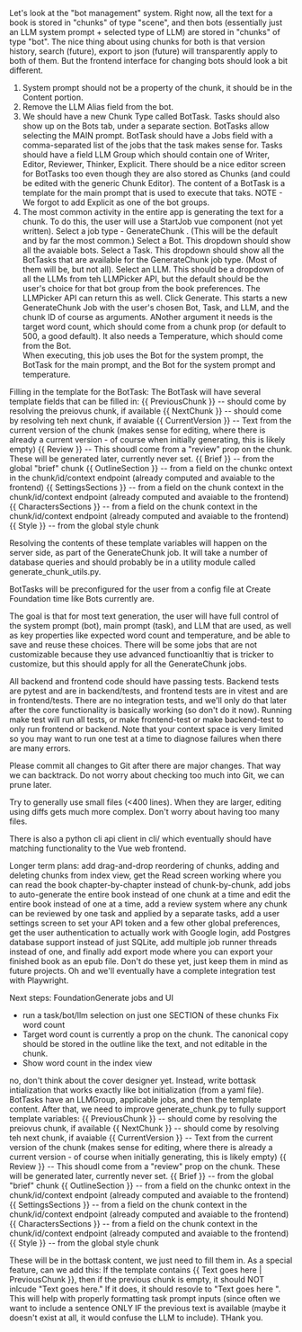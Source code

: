 Let's look at the "bot management" system. Right now, all the text for a book is stored in "chunks" of type "scene", and then bots (essentially just an LLM system prompt + selected type of LLM) are stored in "chunks" of type "bot". The nice thing about using chunks for both is that version history, search (future), export to json (future) will transparently apply to both of them. But the frontend interface for changing bots should look a bit different. 
1) System prompt should not be a property of the chunk, it should be in the Content portion. 
2) Remove the LLM Alias field from the bot. 
3) We should have a new Chunk Type called BotTask. Tasks should also show up on the Bots tab, under a separate section. BotTasks allow selecting the MAIN prompt. BotTask should have a Jobs field with a comma-separated list of the jobs that the task makes sense for. Tasks should have a field LLM Group which should contain one of Writer, Editor, Reviewer, Thinker, Explicit. There should be a nice editor screen for BotTasks too even though they are also stored as Chunks (and could be edited with the generic Chunk Editor). The content of a BotTask is a template for the main prompt that is used to execute that taks. 
NOTE - We forgot to add Explicit as one of the bot groups. 
4) The most common activity in the entire app is generating the text for a chunk. To do this, the user will use a StartJob vue component (not yet written). 
Select a job type - GenerateChunk . (This will be the default and by far the most common.)
Select a Bot. This dropdown should show all the avaiable bots. 
Select a Task. This dropdown should show all the BotTasks that are available for the GenerateChunk job type. (Most of them will be, but not all). 
Select an LLM. This should be a dropdown of all the LLMs from teh LLMPicker API, but the default should be the user's choice for that bot group from the book preferences. The LLMPicker API can return this as well.
Click Generate. This starts a new GenerateChunk Job with the user's chosen Bot, Task, and LLM, and the chunk ID of course as arguments. ANother argument it needs is the target word count, which should come from a chunk prop (or default to 500, a good default). It also needs a Temperature, which should come from the Bot.  
When executing, this job uses the Bot for the system prompt, the BotTask for the main prompt, and the Bot for the system prompt and temperature. 

Filling in the template for the BotTask:
The BotTask will have several template fields that can be filled in:
{{ PreviousChunk }} -- should come by resolving the preiovus chunk, if available
{{ NextChunk }} -- should come by resolving teh next chunk, if avaiable
{{ CurrentVersion }} -- Text from the current version of the chunk (makes sense for editing, where there is already a current version - of course when initially generating, this is likely empty)
{{ Review }} -- This shoudl come from a "review" prop on the chunk. These will be generated later, currently never set. 
{{ Brief }} -- from the global "brief" chunk
{{ OutlineSection }} -- from a field on the chunkc ontext in the chunk/id/context endpoint (already computed and avaiable to the frontend)
{{ SettingsSections }} -- from a field on the chunk context in the chunk/id/context endpoint (already computed and avaiable to the frontend)
{{ CharactersSections }} -- from a field on the chunk context in the chunk/id/context endpoint (already computed and avaiable to the frontend)
{{ Style }} -- from the global style chunk

Resolving the contents of these template variables will happen on the server side, as part of the GenerateChunk job. It will take a number of database queries and should probably be in a utility module called generate_chunk_utils.py. 

BotTasks will be preconfigured for the user from a config file at Create Foundation time like Bots currently are. 

The goal is that for most text generation, the user will have full control of the system prompt (bot), main prompt (task), and LLM that are used, as well as key properties like expected word count and temperature, and be able to save and reuse these choices. There will be some jobs that are not customizable because they use advanced functioanltiy that is tricker to customize, but this should apply for all the GenerateChunk jobs. 

All backend and frontend code should have passing tests. Backend tests are pytest and are in backend/tests, and frontend tests are in vitest and are in frontend/tests. There are no integration tests, and we'll only do that later after the core functionality is basically working (so don't do it now). Running make test will run all tests, or make frontend-test or make backend-test to only run frontend or backend. Note that your context space is very limited so you may want to run one test at a time to diagnose failures when there are many errors.

Please commit all changes to Git after there are major changes. That way we can backtrack. Do not worry about checking too much into Git, we can prune later. 

Try to generally use small files (<400 lines). When they are larger, editing using diffs gets much more complex. Don't worry about having too many files.

There is also a python cli api client in cli/ which eventually should have matching functionality to the Vue web frontend.

Longer term plans: add drag-and-drop reordering of chunks, adding and deleting chunks from index view, get the Read screen working where you can read the book chapter-by-chapter instead of chunk-by-chunk, add jobs to auto-generate the entire book instead of one chunk at a time and edit the entire book instead of one at a time, add a review system where any chunk can be reviewed by one task and applied by a separate tasks, add a user settings screen to set your API token and a few other global preferences, get the user authentication to actually work with Google login, add Postgres database support instead of just SQLite, add multiple job runner threads instead of one, and finally add export mode where you can export your finished book as an epub file. Don't do these yet, just keep them in mind as future projects. Oh and we'll eventually have a complete integration test with Playwright.






Next steps:
FoundationGenerate jobs and UI 
- run a task/bot/llm selection on just one SECTION of  these chunks
Fix word count
- Target word count is currently a prop on the chunk. The canonical copy should be stored in the outline like the text, and not editable in the chunk.
- Show word count in the index view




no, don't think about the cover designer yet. Instead, write bottask intialization that works exactly like bot initialization (from a yaml file). BotTasks have an LLMGroup, applicable jobs, and then the template content. After that, we need to improve generate_chunk.py to fully support template variables: 
{{ PreviousChunk }} -- should come by resolving the preiovus chunk, if available
{{ NextChunk }} -- should come by resolving teh next chunk, if avaiable
{{ CurrentVersion }} -- Text from the current version of the chunk (makes sense for editing, where there is already a current version - of course when initially generating, this is likely empty)
{{ Review }} -- This shoudl come from a "review" prop on the chunk. These will be generated later, currently never set. 
{{ Brief }} -- from the global "brief" chunk
{{ OutlineSection }} -- from a field on the chunkc ontext in the chunk/id/context endpoint (already computed and avaiable to the frontend)
{{ SettingsSections }} -- from a field on the chunk context in the chunk/id/context endpoint (already computed and avaiable to the frontend)
{{ CharactersSections }} -- from a field on the chunk context in the chunk/id/context endpoint (already computed and avaiable to the frontend)
{{ Style }} -- from the global style chunk


These will be in the bottask content, we just need to fill them in. 
As a special feature, can we add this: 
If the template contains {{ Text goes here | PreviousChunk }}, then if the previous chunk is empty, it should NOT inlcude "Text goes here." If it does, it should resovle to "Text goes here <previous chunk text>". This will help with properly formatting task prompt inputs (since often we want to include a sentence ONLY IF the previous text is available (maybe it doesn't exist at all, it would confuse the LLM to include). THank you.

